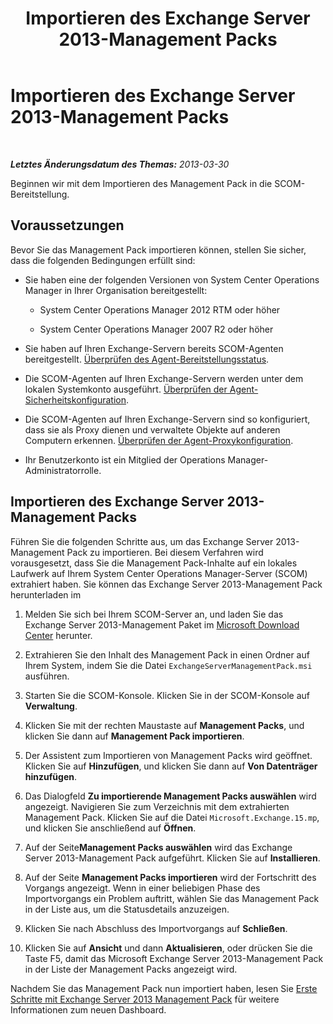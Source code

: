﻿---
title: Importieren des Exchange Server 2013-Management Packs
TOCTitle: Importieren des Exchange Server 2013-Management Packs
ms:assetid: dc929928-61b8-448b-9ae5-d3fa73a18ee9
ms:mtpsurl: https://technet.microsoft.com/de-de/library/Dn195914(v=EXCHG.150)
ms:contentKeyID: 53181889
ms.author: dstrome
ms.date: 04/03/2015
mtps_version: v=EXCHG.150
ms.translationtype: HT
---

# Importieren des Exchange Server 2013-Management Packs

 

_**Letztes Änderungsdatum des Themas:** 2013-03-30_

Beginnen wir mit dem Importieren des Management Pack in die SCOM-Bereitstellung.

## Voraussetzungen

Bevor Sie das Management Pack importieren können, stellen Sie sicher, dass die folgenden Bedingungen erfüllt sind:

  - Sie haben eine der folgenden Versionen von System Center Operations Manager in Ihrer Organisation bereitgestellt:
    
      - System Center Operations Manager 2012 RTM oder höher
    
      - System Center Operations Manager 2007 R2 oder höher

  - Sie haben auf Ihren Exchange-Servern bereits SCOM-Agenten bereitgestellt. [Überprüfen des Agent-Bereitstellungsstatus](procedures-related-to-deployment.md).

  - Die SCOM-Agenten auf Ihren Exchange-Servern werden unter dem lokalen Systemkonto ausgeführt. [Überprüfen der Agent-Sicherheitskonfiguration](procedures-related-to-deployment.md).

  - Die SCOM-Agenten auf Ihren Exchange-Servern sind so konfiguriert, dass sie als Proxy dienen und verwaltete Objekte auf anderen Computern erkennen. [Überprüfen der Agent-Proxykonfiguration](procedures-related-to-deployment.md).

  - Ihr Benutzerkonto ist ein Mitglied der Operations Manager-Administratorrolle.

## Importieren des Exchange Server 2013-Management Packs

Führen Sie die folgenden Schritte aus, um das Exchange Server 2013-Management Pack zu importieren. Bei diesem Verfahren wird vorausgesetzt, dass Sie die Management Pack-Inhalte auf ein lokales Laufwerk auf Ihrem System Center Operations Manager-Server (SCOM) extrahiert haben. Sie können das Exchange Server 2013-Management Pack herunterladen im

1.  Melden Sie sich bei Ihrem SCOM-Server an, und laden Sie das Exchange Server 2013-Management Paket im [Microsoft Download Center](http://go.microsoft.com/fwlink/p/?linkid=268587) herunter.

2.  Extrahieren Sie den Inhalt des Management Pack in einen Ordner auf Ihrem System, indem Sie die Datei `ExchangeServerManagementPack.msi` ausführen.

3.  Starten Sie die SCOM-Konsole. Klicken Sie in der SCOM-Konsole auf **Verwaltung**.

4.  Klicken Sie mit der rechten Maustaste auf **Management Packs**, und klicken Sie dann auf **Management Pack importieren**.

5.  Der Assistent zum Importieren von Management Packs wird geöffnet. Klicken Sie auf **Hinzufügen**, und klicken Sie dann auf **Von Datenträger hinzufügen**.

6.  Das Dialogfeld **Zu importierende Management Packs auswählen** wird angezeigt. Navigieren Sie zum Verzeichnis mit dem extrahierten Management Pack. Klicken Sie auf die Datei `Microsoft.Exchange.15.mp`, und klicken Sie anschließend auf **Öffnen**.

7.  Auf der Seite**Management Packs auswählen** wird das Exchange Server 2013-Management Pack aufgeführt. Klicken Sie auf **Installieren**.

8.  Auf der Seite **Management Packs importieren** wird der Fortschritt des Vorgangs angezeigt. Wenn in einer beliebigen Phase des Importvorgangs ein Problem auftritt, wählen Sie das Management Pack in der Liste aus, um die Statusdetails anzuzeigen.

9.  Klicken Sie nach Abschluss des Importvorgangs auf **Schließen**.

10. Klicken Sie auf **Ansicht** und dann **Aktualisieren**, oder drücken Sie die Taste F5, damit das Microsoft Exchange Server 2013-Management Pack in der Liste der Management Packs angezeigt wird.

Nachdem Sie das Management Pack nun importiert haben, lesen Sie [Erste Schritte mit Exchange Server 2013 Management Pack](getting-started-with-exchange-server-2013-management-pack.md) für weitere Informationen zum neuen Dashboard.

